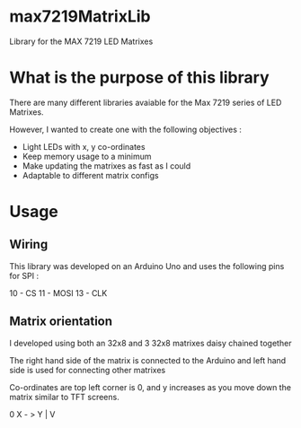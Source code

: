 # max7219MatrixLib
Library for the MAX 7219 LED Matrixes

What is the purpose of this library
===================================

There are many different libraries avaiable for the Max 7219 series of LED Matrixes.

However, I wanted to create one with the following objectives :

- Light LEDs with x, y co-ordinates
- Keep memory usage to a minimum
- Make updating the matrixes as fast as I could
- Adaptable to different matrix configs

Usage
=====

Wiring
------

This library was developed on an Arduino Uno and uses the following pins for SPI :

10 - CS
11 - MOSI
13 - CLK

Matrix orientation
------------------
I developed using both an 32x8 and 3 32x8 matrixes daisy chained together

The right hand side of the matrix is connected to the Arduino and left hand side is used for connecting other matrixes

Co-ordinates are top left corner is 0, and y increases as you move down the matrix similar to TFT screens.

0 X - >
Y
|
V




